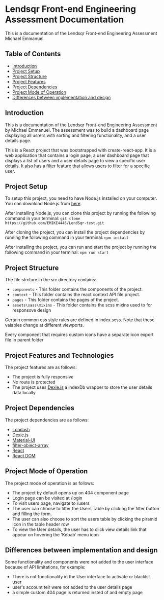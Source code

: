 # Lendsqr Front-end Engineering Assessment Documentation

This is a documentation of the Lendsqr Front-end Engineering Assessment Michael Emmanuel.

## Table of Contents

- [Introduction](#introduction)
- [Project Setup](#project-setup)
- [Project Structure](#project-structure)
- [Project Features](#project-features)
- [Project Dependencies](#project-dependencies)
- [Project Mode of Operation](#project-mode-operation)
- [Differences between implementation and design](#differences-between-implmentaton-and-design)


## Introduction
This is a documentation of the Lendsqr Front-end Engineering Assessment by Michael Emmanuel. The assessment was to build a dashboard page displaying all usrers with sorting and filtering functionality, and a user details page.

This is a React project that was bootstrapped with create-react-app. It is a web application that contains a login page, a user dashboard page that displays a list of users and a user details page to view a specific user details. It also has a filter feature that allows users to filter for a specific user.

## Project Setup

To setup this project, you need to have Node.js installed on your computer. You can download Node.js from [here](https://nodejs.org/en/download/).

After installing Node.js, you can clone this project by running the following command in your terminal: `git clone https://github.com/EMIKE4445/LendSqr-test.git`

After cloning the project, you can install the project dependencies by running the following command in your terminal: `npm install`

After installing the project, you can run and start the project by running the following command in your terminal: `npm run start`

## Project Structure

The file strcture in the src directory contains:

- `components` - This folder contains the components of the project.
- `context` - This folder contains the react context API file project.
- `pages` - This folder contains the pages of the project.
- `assets\sass\mixins` - This folder contains the scss mixins used to for responsove design

Certain common css style rules are defined in index.scss. Note that these vaiables change at different viewports.

Every component that requires custom icons have a separate icon export file in parent folder


## Project Features and Technologies

The project features are as follows:

- The project is fully responsive
- No route is protected
- The project uses [Dexie.js](https://dexie.org/) a indexDb wrapper to store the user details data locally


## Project Dependencies

The project dependencies are as follows:

- [Loadash](https://lodash.com/)
- [Dexie.js](https://dexie.org/)
- [Material-UI](https://mui.com/)
- [filter-object-array](https://www.npmjs.com/package/filter-object-array)
- [React](https://www.npmjs.com/package/react)
- [React DOM](https://www.npmjs.com/package/react-dom)


## Project Mode of Operation

The project mode of operation is as follows:

- The project by default opens up on 404 component page
- Login page can be visited at /login
- To visit users page, navigate to /users
- The user can choose to filter the Users Table by clicking the filter button and filling the form.
- The user can also choose to sort the users table by clicking the piramid icon in the table header row
- To view the User details, the user has to click view details link that appear on hovering the 'Kebab' menu icon


## Differences between implementation and design

Some functionality and components were not added to the user interface because of API limitations, for example:

- There is not functionality in the User interface to activate or blacklst user
- user's account teir were not added to the user details page
- a simple custom 404 page is returned insted of and empty page
